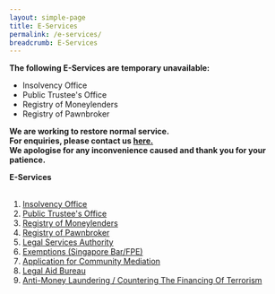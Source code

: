 ```yaml
---
layout: simple-page
title: E-Services 
permalink: /e-services/
breadcrumb: E-Services 
---
```


**The following E-Services are temporary unavailable: <br>**
* Insolvency Office
* Public Trustee's Office
* Registry of Moneylenders
* Registry of Pawnbroker

**We are working to restore normal service. <br>
For enquiries, please contact us [here.](https://eservices.mlaw.gov.sg/enquiry/)<br>
We apologise for any inconvenience caused and thank you for your patience.<br>**

**E-Services** <br><br>

1. [Insolvency Office](https://eservices.mlaw.gov.sg/io/)
2. [Public Trustee's Office](https://eservices.mlaw.gov.sg/pto/welcome.xhtml)
3. [Registry of Moneylenders](https://eservices.mlaw.gov.sg/rom/)
4. [Registry of Pawnbroker](https://eservices.mlaw.gov.sg/rop/)
5. [Legal Services Authority](https://eservices.mlaw.gov.sg/lsra/lsra-home)
6. [Exemptions (Singapore Bar/FPE)](https://eservices.mlaw.gov.sg/li/ems/application/exemption.aspx) 
7. [Application for Community Mediation](https://cmc.mlaw.gov.sg/e-services/log-into-mediators-portal/)
8. [Legal Aid Bureau](https://eservices.mlaw.gov.sg/labesvc/)
9. [Anti-Money Laundering / Countering The Financing Of Terrorism](https://acd.mlaw.gov.sg)
